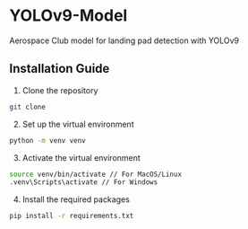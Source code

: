 # YOLOv9-Model
Aerospace Club model for landing pad detection with YOLOv9

## Installation Guide
1. Clone the repository
```bash
git clone
```
2. Set up the virtual environment
```bash
python -m venv venv
```
3. Activate the virtual environment
```bash
source venv/bin/activate // For MacOS/Linux
.venv\Scripts\activate // For Windows
```
4. Install the required packages
```bash
pip install -r requirements.txt
```

